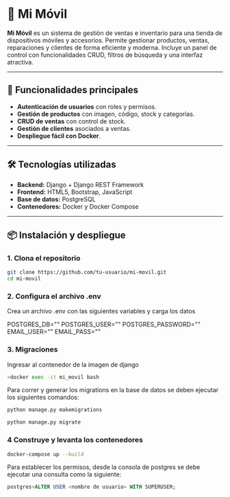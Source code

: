 # 📱 Mi Móvil

**Mi Móvil** es un sistema de gestión de ventas e inventario para una tienda de dispositivos móviles y accesorios. Permite gestionar productos, ventas, reparaciones y clientes de forma eficiente y moderna. Incluye un panel de control con funcionalidades CRUD, filtros de búsqueda y una interfaz atractiva.

---

## 🚀 Funcionalidades principales

- **Autenticación de usuarios** con roles y permisos.
- **Gestión de productos** con imagen, código, stock y categorías.
- **CRUD de ventas** con control de stock.
- **Gestión de clientes** asociados a ventas.
- **Despliegue fácil con Docker**.

---

## 🛠️ Tecnologías utilizadas

- **Backend:** Django + Django REST Framework
- **Frontend:** HTML5, Bootstrap, JavaScript
- **Base de datos:** PostgreSQL
- **Contenedores:** Docker y Docker Compose

---

## 📦 Instalación y despliegue

### 1. Clona el repositorio

```bash
git clone https://github.com/tu-usuario/mi-movil.git
cd mi-movil
```

### 2. Configura el archivo .env

Crea un archivo .env con las siguientes variables y carga los datos

POSTGRES_DB=""
POSTGRES_USER=""
POSTGRES_PASSWORD=""
EMAIL_USER=""
EMAIL_PASS=""

### 3. Migraciones
Ingresar al contenedor de la imagen de django

```bash
>docker exec -it mi_movil bash
```

Para correr y generar los migrations en la base de datos se deben ejecutar los siguientes comandos:

```bash
python manage.py makemigrations

python manage.py migrate
```


### 4 Construye y levanta los contenedores
```bash
docker-compose up --build
```


Para establecer los permisos, desde la consola de postgres se debe ejecutar una consulta como la siguiente:

```sql
postgres>ALTER USER <nombre de usuario> WITH SUPERUSER;
```
